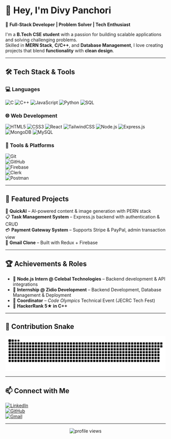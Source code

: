 # 👋 Hey, I'm Divy Panchori  

🚀 **Full-Stack Developer | Problem Solver | Tech Enthusiast**  

I'm a **B.Tech CSE student**  with a passion for building scalable applications and solving challenging problems.  
Skilled in **MERN Stack**, **C/C++**, and **Database Management**, I love creating projects that blend **functionality** with **clean design**.  

---

## 🛠️ Tech Stack & Tools  

### 💻 Languages  
![C](https://img.shields.io/badge/C-A8B9CC?style=for-the-badge&logo=c&logoColor=white)
![C++](https://img.shields.io/badge/C++-00599C?style=for-the-badge&logo=c%2B%2B&logoColor=white)
![JavaScript](https://img.shields.io/badge/JavaScript-F7E017?style=for-the-badge&logo=javascript&logoColor=black)
![Python](https://img.shields.io/badge/Python-3776AB?style=for-the-badge&logo=python&logoColor=white)
![SQL](https://img.shields.io/badge/SQL-336791?style=for-the-badge&logo=postgresql&logoColor=white)

### 🌐 Web Development  
![HTML5](https://img.shields.io/badge/HTML5-E34F26?style=for-the-badge&logo=html5&logoColor=white)
![CSS3](https://img.shields.io/badge/CSS3-1572B6?style=for-the-badge&logo=css3&logoColor=white)
![React](https://img.shields.io/badge/React-20232A?style=for-the-badge&logo=react&logoColor=61DAFB)
![TailwindCSS](https://img.shields.io/badge/Tailwind_CSS-38B2AC?style=for-the-badge&logo=tailwind-css&logoColor=white)
![Node.js](https://img.shields.io/badge/Node.js-339933?style=for-the-badge&logo=node.js&logoColor=white)
![Express.js](https://img.shields.io/badge/Express.js-000000?style=for-the-badge&logo=express&logoColor=white)
![MongoDB](https://img.shields.io/badge/MongoDB-4EA94B?style=for-the-badge&logo=mongodb&logoColor=white)
![MySQL](https://img.shields.io/badge/MySQL-005C84?style=for-the-badge&logo=mysql&logoColor=white)

### 🔧 Tools & Platforms  
![Git](https://img.shields.io/badge/Git-F05033?style=for-the-badge&logo=git&logoColor=white)  
![GitHub](https://img.shields.io/badge/GitHub-181717?style=for-the-badge&logo=github&logoColor=white)  
![Firebase](https://img.shields.io/badge/Firebase-FFCA28?style=for-the-badge&logo=firebase&logoColor=black)  
![Clerk](https://img.shields.io/badge/Clerk-4F46E5?style=for-the-badge&logo=clerk&logoColor=white)  
![Postman](https://img.shields.io/badge/Postman-FF6C37?style=for-the-badge&logo=postman&logoColor=white)  

---

## 📌 Featured Projects
🧠 **QuickAI** – AI-powered content & image generation with PERN stack   
📋 **Task Management System** – Express.js backend with authentication & CRUD   
💳 **Payment Gateway System** – Supports Stripe & PayPal, admin transaction view    
🚀 **Gmail Clone** – Built with Redux + Firebase     

---

## 🏆 Achievements & Roles  
- 💼 **Node.js Intern @ Celebal Technologies** – Backend development & API integrations  
- 💼 **Internship @ Zidio Development** – Backend Development, Database Management & Deployment  
- 🥇 **Coordinator** – *Code Olympics* Technical Event (JECRC Tech Fest)    
- 🌟 **HackerRank 5★ in C++**  

---



## 🐍 Contribution Snake  

![snake gif](https://raw.githubusercontent.com/divypanchori26/divypanchori26/output/github-contribution-grid-snake.svg)


---

## 📫 Connect with Me  
[![LinkedIn](https://img.shields.io/badge/LinkedIn-Divy%20Panchori-blue?style=for-the-badge&logo=linkedin)](https://linkedin.com/in/divy-panchori-cse)    
[![GitHub](https://img.shields.io/badge/GitHub-divypanchori26-black?style=for-the-badge&logo=github)](https://github.com/divypanchori26)     
[![Gmail](https://img.shields.io/badge/Email-divypanchori26%40gmail.com-red?style=for-the-badge&logo=gmail)](mailto:divypanchori26@gmail.com)     

---

<p align="center">
  <img src="https://komarev.com/ghpvc/?username=divypanchori26&label=Profile%20Views&color=0e75b6&style=flat" alt="profile views" />
</p>
